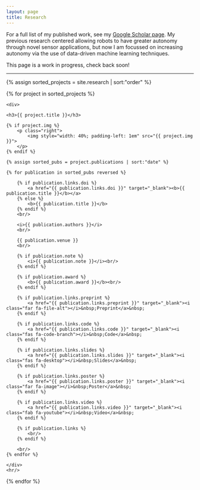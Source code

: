 ```yaml
---
layout: page
title: Research
---
```


<p>For a full list of my published work, see my <a href="scholar.google.com/citations?user=p3NT2IoAAAAJ&hl=en">Google Scholar page</a>. My previous research centered allowing robots to have greater autonomy through novel sensor applications, but now I am focussed on increasing autonomy via the use of data-driven machine learning techniques.</p>

<p>This page is a work in progress, check back soon!</p>

<hr/>

<div>
{% assign sorted_projects = site.research | sort:"order" %}

{% for project in sorted_projects %}

    <div>
    
    <h3>{{ project.title }}</h3>
    
    {% if project.img %}
        <p class="right">
            <img style="width: 40%; padding-left: 1em" src="{{ project.img }}">
        </p>
    {% endif %}
    
    {% assign sorted_pubs = project.publications | sort:"date" %}
    
    {% for publication in sorted_pubs reversed %}

        {% if publication.links.doi %}
            <a href="{{ publication.links.doi }}" target="_blank"><b>{{ publication.title }}</b></a>
        {% else %}
            <b>{{ publication.title }}</b>
        {% endif %}
        <br/>

        <i>{{ publication.authors }}</i>
        <br/>

        {{ publication.venue }}
        <br/>

        {% if publication.note %}
            <i>{{ publication.note }}</i><br/>
        {% endif %}

        {% if publication.award %}
            <b>{{ publication.award }}</b><br/>
        {% endif %}

        {% if publication.links.preprint %}
            <a href="{{ publication.links.preprint }}" target="_blank"><i class="far fa-file-alt"></i>&nbsp;Preprint</a>&nbsp;
        {% endif %}

        {% if publication.links.code %}
            <a href="{{ publication.links.code }}" target="_blank"><i class="fas fa-code-branch"></i>&nbsp;Code</a>&nbsp;
        {% endif %}

        {% if publication.links.slides %}
            <a href="{{ publication.links.slides }}" target="_blank"><i class="fas fa-desktop"></i>&nbsp;Slides</a>&nbsp;
        {% endif %}

        {% if publication.links.poster %}
            <a href="{{ publication.links.poster }}" target="_blank"><i class="far fa-image"></i>&nbsp;Poster</a>&nbsp;
        {% endif %}

        {% if publication.links.video %}
            <a href="{{ publication.links.video }}" target="_blank"><i class="fab fa-youtube"></i>&nbsp;Video</a>&nbsp;
        {% endif %}

        {% if publication.links %}
            <br/>
        {% endif %}

        <br/>
    {% endfor %}

    </div>
    <hr/>
{% endfor %}
</div>